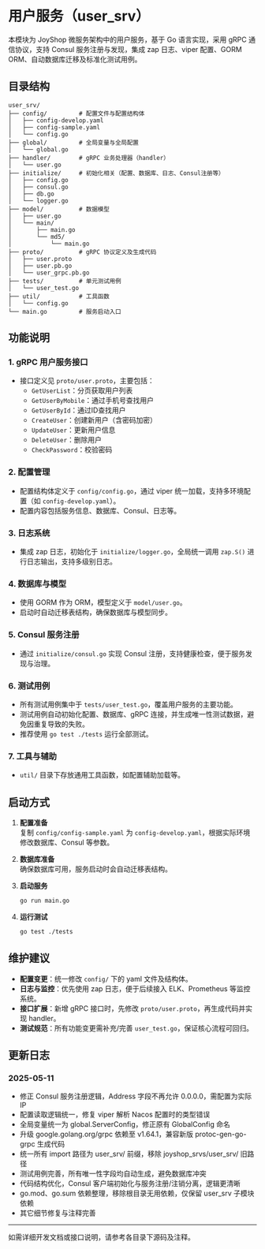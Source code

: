 # 用户服务（user_srv）

本模块为 JoyShop 微服务架构中的用户服务，基于 Go 语言实现，采用 gRPC 通信协议，支持 Consul 服务注册与发现，集成 zap 日志、viper 配置、GORM ORM、自动数据库迁移及标准化测试用例。

## 目录结构

```
user_srv/
├── config/         # 配置文件与配置结构体
│   ├── config-develop.yaml
│   ├── config-sample.yaml
│   └── config.go
├── global/         # 全局变量与全局配置
│   └── global.go
├── handler/        # gRPC 业务处理器（handler）
│   └── user.go
├── initialize/     # 初始化相关（配置、数据库、日志、Consul注册等）
│   ├── config.go
│   ├── consul.go
│   ├── db.go
│   └── logger.go
├── model/          # 数据模型
│   ├── user.go
│   └── main/
│       ├── main.go
│       └── md5/
│           └── main.go
├── proto/          # gRPC 协议定义及生成代码
│   ├── user.proto
│   ├── user.pb.go
│   └── user_grpc.pb.go
├── tests/          # 单元测试用例
│   └── user_test.go
├── util/           # 工具函数
│   └── config.go
└── main.go         # 服务启动入口
```

## 功能说明

### 1. gRPC 用户服务接口

- 接口定义见 `proto/user.proto`，主要包括：
  - `GetUserList`：分页获取用户列表
  - `GetUserByMobile`：通过手机号查找用户
  - `GetUserById`：通过ID查找用户
  - `CreateUser`：创建新用户（含密码加密）
  - `UpdateUser`：更新用户信息
  - `DeleteUser`：删除用户
  - `CheckPassword`：校验密码

### 2. 配置管理

- 配置结构体定义于 `config/config.go`，通过 viper 统一加载，支持多环境配置（如 `config-develop.yaml`）。
- 配置内容包括服务信息、数据库、Consul、日志等。

### 3. 日志系统

- 集成 zap 日志，初始化于 `initialize/logger.go`，全局统一调用 `zap.S()` 进行日志输出，支持多级别日志。

### 4. 数据库与模型

- 使用 GORM 作为 ORM，模型定义于 `model/user.go`。
- 启动时自动迁移表结构，确保数据库与模型同步。

### 5. Consul 服务注册

- 通过 `initialize/consul.go` 实现 Consul 注册，支持健康检查，便于服务发现与治理。

### 6. 测试用例

- 所有测试用例集中于 `tests/user_test.go`，覆盖用户服务的主要功能。
- 测试用例自动初始化配置、数据库、gRPC 连接，并生成唯一性测试数据，避免因重复导致的失败。
- 推荐使用 `go test ./tests` 运行全部测试。

### 7. 工具与辅助

- `util/` 目录下存放通用工具函数，如配置辅助加载等。

## 启动方式

1. **配置准备**  
   复制 `config/config-sample.yaml` 为 `config-develop.yaml`，根据实际环境修改数据库、Consul 等参数。

2. **数据库准备**  
   确保数据库可用，服务启动时会自动迁移表结构。

3. **启动服务**  
   ```bash
   go run main.go
   ```

4. **运行测试**  
   ```bash
   go test ./tests
   ```

## 维护建议

- **配置变更**：统一修改 `config/` 下的 yaml 文件及结构体。
- **日志与监控**：优先使用 zap 日志，便于后续接入 ELK、Prometheus 等监控系统。
- **接口扩展**：新增 gRPC 接口时，先修改 `proto/user.proto`，再生成代码并实现 handler。
- **测试规范**：所有功能变更需补充/完善 `user_test.go`，保证核心流程可回归。

## 更新日志

### 2025-05-11
- 修正 Consul 服务注册逻辑，Address 字段不再允许 0.0.0.0，需配置为实际 IP
- 配置读取逻辑统一，修复 viper 解析 Nacos 配置时的类型错误
- 全局变量统一为 global.ServerConfig，修正原有 GlobalConfig 命名
- 升级 google.golang.org/grpc 依赖至 v1.64.1，兼容新版 protoc-gen-go-grpc 生成代码
- 统一所有 import 路径为 user_srv/ 前缀，移除 joyshop_srvs/user_srv/ 旧路径
- 测试用例完善，所有唯一性字段均自动生成，避免数据库冲突
- 代码结构优化，Consul 客户端初始化与服务注册/注销分离，逻辑更清晰
- go.mod、go.sum 依赖整理，移除根目录无用依赖，仅保留 user_srv 子模块依赖
- 其它细节修复与注释完善

---

如需详细开发文档或接口说明，请参考各目录下源码及注释。 